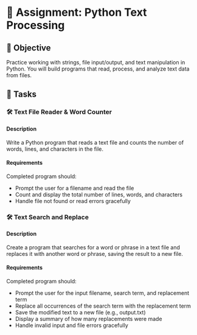 # 📘 Assignment: Python Text Processing

## 🎯 Objective

Practice working with strings, file input/output, and text manipulation in Python. You will build programs that read, process, and analyze text data from files.

## 📝 Tasks

### 🛠️ Text File Reader & Word Counter

#### Description
Write a Python program that reads a text file and counts the number of words, lines, and characters in the file.

#### Requirements
Completed program should:

- Prompt the user for a filename and read the file
- Count and display the total number of lines, words, and characters
- Handle file not found or read errors gracefully


### 🛠️ Text Search and Replace

#### Description
Create a program that searches for a word or phrase in a text file and replaces it with another word or phrase, saving the result to a new file.

#### Requirements
Completed program should:

- Prompt the user for the input filename, search term, and replacement term
- Replace all occurrences of the search term with the replacement term
- Save the modified text to a new file (e.g., output.txt)
- Display a summary of how many replacements were made
- Handle invalid input and file errors gracefully

